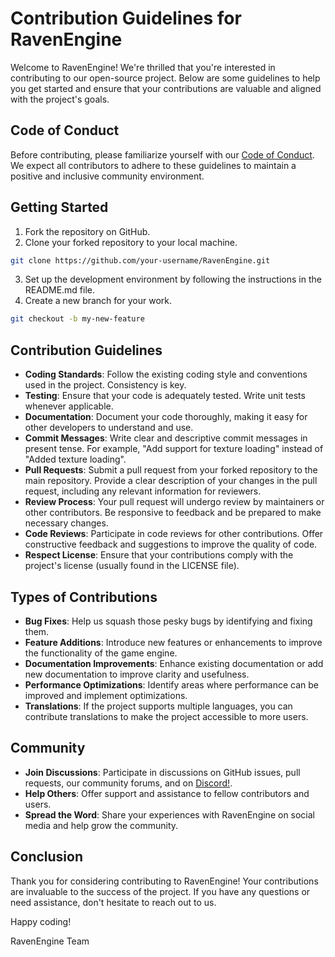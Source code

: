 # Contribution Guidelines for RavenEngine

Welcome to RavenEngine! We're thrilled that you're interested in contributing to our open-source project. Below are some guidelines to help you get started and ensure that your contributions are valuable and aligned with the project's goals.

## Code of Conduct
Before contributing, please familiarize yourself with our [Code of Conduct](https://github.com/Maefreric/RavenEngine/blob/CONDUCT.md). We expect all contributors to adhere to these guidelines to maintain a positive and inclusive community environment.

## Getting Started
1. Fork the repository on GitHub.
2. Clone your forked repository to your local machine.
```bash
git clone https://github.com/your-username/RavenEngine.git
```
3. Set up the development environment by following the instructions in the README.md file.
4. Create a new branch for your work.
```bash
git checkout -b my-new-feature
```

## Contribution Guidelines
*  **Coding Standards**: Follow the existing coding style and conventions used in the project. Consistency is key.
*  **Testing**: Ensure that your code is adequately tested. Write unit tests whenever applicable.
*  **Documentation**: Document your code thoroughly, making it easy for other developers to understand and use.
*  **Commit Messages**: Write clear and descriptive commit messages in present tense. For example, "Add support for texture loading" instead of "Added texture loading".
*  **Pull Requests**: Submit a pull request from your forked repository to the main repository. Provide a clear description of your changes in the pull request, including any relevant information for reviewers.
*  **Review Process**: Your pull request will undergo review by maintainers or other contributors. Be responsive to feedback and be prepared to make necessary changes.
*  **Code Reviews**: Participate in code reviews for other contributions. Offer constructive feedback and suggestions to improve the quality of code.
*  **Respect License**: Ensure that your contributions comply with the project's license (usually found in the LICENSE file).

## Types of Contributions
*  **Bug Fixes**: Help us squash those pesky bugs by identifying and fixing them.
*  **Feature Additions**: Introduce new features or enhancements to improve the functionality of the game engine.
*  **Documentation Improvements**: Enhance existing documentation or add new documentation to improve clarity and usefulness.
*  **Performance Optimizations**: Identify areas where performance can be improved and implement optimizations.
*  **Translations**: If the project supports multiple languages, you can contribute translations to make the project accessible to more users.

## Community
*  **Join Discussions**: Participate in discussions on GitHub issues, pull requests, our community forums, and on [Discord!](https://discord.gg/9KksREu6).
*  **Help Others**: Offer support and assistance to fellow contributors and users.
*  **Spread the Word**: Share your experiences with RavenEngine on social media and help grow the community.

## Conclusion
Thank you for considering contributing to RavenEngine! Your contributions are invaluable to the success of the project. If you have any questions or need assistance, don't hesitate to reach out to us.

Happy coding!

RavenEngine Team
